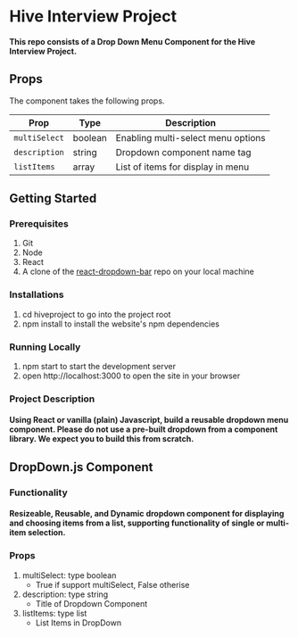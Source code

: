 
# Hive Interview Project
#### This repo consists of a Drop Down Menu Component for the Hive Interview Project.

## Props

The component takes the following props.

| Prop              | Type       | Description |
|-------------------|------------|-------------|
| `multiSelect`         | boolean  | Enabling multi-select menu options |
| `description`  | string  | Dropdown component name tag |
| `listItems`  | array  | List of items for display in menu |

## Getting Started

### Prerequisites

1. Git
2. Node
3. React
4. A clone of the [react-dropdown-bar](https://github.com/modysleiman/react-dropdown-bar) repo on your local machine

### Installations

1. cd hiveproject to go into the project root
2. npm install to install the website's npm dependencies

### Running Locally

1. npm start to start the development server
2. open http://localhost:3000 to open the site in your browser



### Project Description
#### Using React or vanilla (plain) Javascript, build a reusable dropdown menu component. Please do not use a pre-built dropdown from a component library. We expect you to build this from scratch.


## DropDown.js Component
### Functionality
#### Resizeable, Reusable, and Dynamic dropdown component for displaying and choosing items from a list, supporting functionality of single or multi-item selection.
### Props
1. multiSelect: type boolean
    - True if support multiSelect, False otherise
2. description: type string
    - Title of Dropdown Component
3. listItems: type list
    - List Items in DropDown

